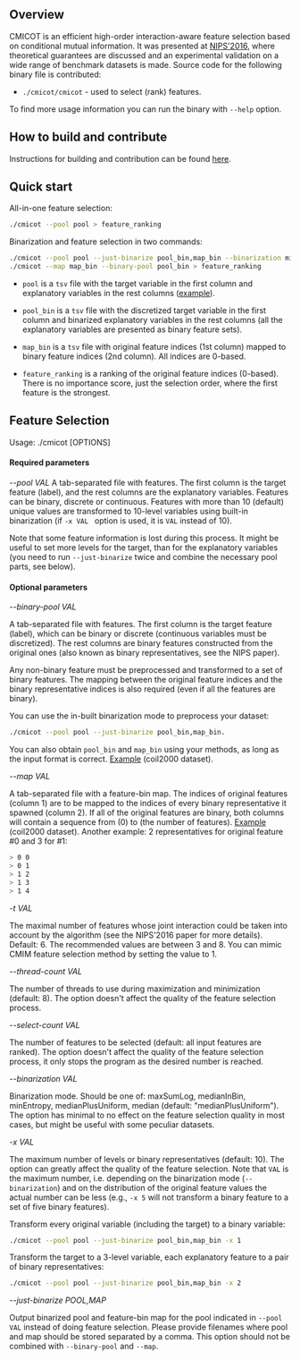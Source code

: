 ## Overview

CMICOT is an efficient high-order interaction-aware feature selection based on conditional mutual information.
It was presented at [NIPS'2016](http://papers.nips.cc/paper/6584-efficient-high-order-interaction-aware-feature-selection-based-on-conditional-mutual-information), where theoretical guarantees are discussed and an experimental validation on a wide range of benchmark datasets is made. Source code for the following binary file is contributed:

* `./cmicot/cmicot` - used to select (rank) features.

To find more usage information you can run the binary with `--help` option.

## How to build and contribute
Instructions for building and contribution can be found [here](https://tech.yandex.com/catboost/doc/dg/concepts/development-and-contributions-docpage/).

## Quick start

All-in-one feature selection:
```bash
./cmicot --pool pool > feature_ranking
```

Binarization and feature selection in two commands:
```bash
./cmicot --pool pool --just-binarize pool_bin,map_bin --binarization minEntropy -x 20
./cmicot --map map_bin --binary-pool pool_bin > feature_ranking
```
* `pool` is a `tsv` file with the target variable in the first column and explanatory variables in the rest columns ([example](https://yadi.sk/d/vbTVJ2NT3ExTyu)).

* `pool_bin` is a `tsv` file with the discretized target variable in the first column and binarized explanatory variables in the rest columns (all the explanatory variables are presented as binary feature sets).

* `map_bin` is a `tsv` file with original feature indices (1st column) mapped to binary feature indices (2nd column). All indices are 0-based.

* `feature_ranking` is a ranking of the original feature indices (0-based). There is no importance score, just the selection order, where the first feature is the strongest.


## Feature Selection

Usage: ./cmicot [OPTIONS]

#### Required parameters

*--pool VAL*
A tab-separated file with features. The first column is the target feature (label), and the rest columns are the explanatory variables. Features can be binary, discrete or continuous. Features with more than 10 (default) unique values are transformed to 10-level variables using built-in binarization (if `-x VAL ` option is used, it is `VAL` instead of 10). 

Note that some feature information is lost during this process. It might be useful to set more levels for the target, than for the explanatory variables (you need to run `--just-binarize` twice and combine the necessary pool parts, see below).


#### Optional parameters

*--binary-pool VAL*

A tab-separated file with features. The first column is the target feature (label), which can be binary or discrete (continuous variables must be discretized). The rest columns are binary features constructed from the original ones (also known as binary representatives, see the NIPS paper).

Any non-binary feature must be preprocessed and transformed to a set of binary features. The mapping between the original feature indices and the binary representative indices is also required (even if all the features are binary).

You can use the in-built binarization mode to preprocess your dataset:
```bash
./cmicot --pool pool --just-binarize pool_bin,map_bin.
```

You can also obtain `pool_bin` and `map_bin` using your methods, as long as the input format is correct. [Example](https://yadi.sk/d/4RAMii7B3ErJxS) (coil2000 dataset).

*--map VAL*

A tab-separated file with a feature-bin map. The indices of original features (column 1) are to be mapped to the indices of every binary representative it spawned (column 2). If all of the original features are binary, both columns will contain a sequence from (0) to (the number of features). [Example](https://yadi.sk/d/FcDmdF403ErJxE) (coil2000 dataset). Another example: 2 representatives for original feature #0 and 3 for #1:
```bash
> 0 0
> 0 1
> 1 2
> 1 3
> 1 4
```

 *-t VAL*
 
The maximal number of features whose joint interaction could be taken into account by the algorithm (see the NIPS'2016 paper for more details). Default: 6. The recommended values are between 3 and 8. You can mimic CMIM feature selection method by setting the value to 1.

*--thread-count VAL*

The number of threads to use during maximization and minimization (default: 8). The option doesn't affect the quality of the feature selection process.

*--select-count VAL*

The number of features to be selected (default: all input features are ranked). The option doesn't affect the quality of the feature selection process, it only stops the program as the desired number is reached.

*--binarization VAL*

Binarization mode. Should be one of: maxSumLog, medianInBin, minEntropy, medianPlusUniform, median (default: "medianPlusUniform"). The option has minimal to no effect on the feature selection quality in most cases, but might be useful with some peculiar datasets.

*-x VAL*

The maximum number of levels or binary representatives (default: 10). The option can greatly affect the quality of the feature selection.
Note that `VAL` is the maximum number, i.e. depending on the binarization mode (`--binarization`) and on the distribution of the original feature values the actual number can be less (e.g., `-x 5` will not transform a binary feature to a set of five binary features).

Transform every original variable (including the target) to a binary variable:
```bash
./cmicot --pool pool --just-binarize pool_bin,map_bin -x 1
```

Transform the target to a 3-level variable, each explanatory feature to a pair of binary representatives:
```bash
./cmicot --pool pool --just-binarize pool_bin,map_bin -x 2
```

*--just-binarize POOL,MAP*

Output binarized pool and feature-bin map for the pool indicated in `--pool VAL` instead of doing feature selection. Please provide filenames where pool and map should be stored separated by a comma. This option should not be combined with `--binary-pool` and `--map`.


